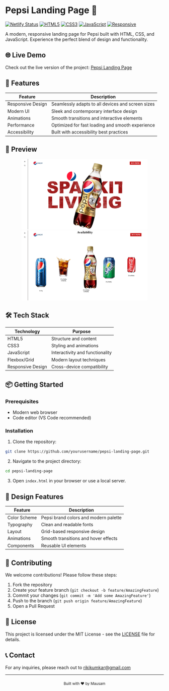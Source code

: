 # Pepsi Landing Page 🥤

[![Netlify Status](https://api.netlify.com/api/v1/badges/your-badge-id/deploy-status)](https://pepsi-landing-by-mausam.netlify.app/)
[![HTML5](https://img.shields.io/badge/HTML5-E34F26?style=for-the-badge&logo=html5&logoColor=white)](https://html.com/)
[![CSS3](https://img.shields.io/badge/CSS3-1572B6?style=for-the-badge&logo=css3&logoColor=white)](https://www.w3.org/Style/CSS/)
[![JavaScript](https://img.shields.io/badge/JavaScript-F7DF1E?style=for-the-badge&logo=javascript&logoColor=black)](https://www.javascript.com/)
[![Responsive](https://img.shields.io/badge/Responsive-Yes-green?style=for-the-badge)](https://pepsi-landing-by-mausam.netlify.app/)

A modern, responsive landing page for Pepsi built with HTML, CSS, and JavaScript. Experience the perfect blend of design and functionality.

## 🌐 Live Demo

Check out the live version of the project: [Pepsi Landing Page](https://pepsi-landing-by-mausam.netlify.app/)

## 🚀 Features

| Feature | Description |
|---------|-------------|
| Responsive Design | Seamlessly adapts to all devices and screen sizes |
| Modern UI | Sleek and contemporary interface design |
| Animations | Smooth transitions and interactive elements |
| Performance | Optimized for fast loading and smooth experience |
| Accessibility | Built with accessibility best practices |

## 📸 Preview

<div align="center">
  <img src="img/preview1.png" alt="Preview 1" width="400"/>
  <img src="img/preview2.png" alt="Preview 2" width="400"/>
</div>

## 🛠️ Tech Stack

| Technology | Purpose |
|------------|---------|
| HTML5 | Structure and content |
| CSS3 | Styling and animations |
| JavaScript | Interactivity and functionality |
| Flexbox/Grid | Modern layout techniques |
| Responsive Design | Cross-device compatibility |

## 📦 Getting Started

### Prerequisites

- Modern web browser
- Code editor (VS Code recommended)

### Installation

1. Clone the repository:
```bash
git clone https://github.com/yourusername/pepsi-landing-page.git
```

2. Navigate to the project directory:
```bash
cd pepsi-landing-page
```

3. Open `index.html` in your browser or use a local server.

## 🎨 Design Features

| Feature | Description |
|---------|-------------|
| Color Scheme | Pepsi brand colors and modern palette |
| Typography | Clean and readable fonts |
| Layout | Grid-based responsive design |
| Animations | Smooth transitions and hover effects |
| Components | Reusable UI elements |

## 🤝 Contributing

We welcome contributions! Please follow these steps:

1. Fork the repository
2. Create your feature branch (`git checkout -b feature/AmazingFeature`)
3. Commit your changes (`git commit -m 'Add some AmazingFeature'`)
4. Push to the branch (`git push origin feature/AmazingFeature`)
5. Open a Pull Request

## 📄 License

This project is licensed under the MIT License - see the [LICENSE](LICENSE) file for details.

## 📞 Contact

For any inquiries, please reach out to [rikikumkar@gmail.com](mailto:rikikumkar@gmail.com)

---

<div align="center">
  <sub>Built with ❤️ by Mausam</sub>
</div> 